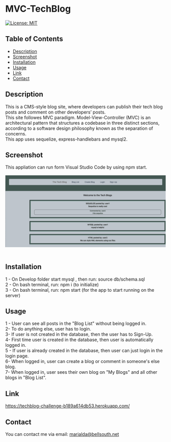 # MVC-TechBlog
[![License: MIT](https://img.shields.io/badge/License-MIT-yellow.svg)](https://opensource.org/licenses/MIT)

## Table of Contents
  - [Description](#description)
  - [Screenshot](#screenshot)
  - [Installation](#installation)
  - [Usage](#usage)
  - [Link](#link)
  - [Contact](#contact)

## Description
This is a CMS-style blog site, where developers can publish their tech blog posts and comment on other developers’ posts. <br/> 
This site followes MVC paradigm. Model-View-Controller (MVC) is an architectural pattern that structures a codebase in three distinct sections, according to a software design philosophy known as the separation of concerns. <br/>
This app uses sequelize, express-handlebars and mysql2. <br/>

## Screenshot
This appliation can run form Visual Studio Code by using npm start. <br/> <br/>
![localhost](./assets/Screenshot-TechBlog.png) <br/> <br/> 

## Installation
1 - On Develop folder start mysql , then run: source db/schema.sql <br/>
2 - On bash terminal, run: npm i (to initialize) <br/>
3 - On bash terminal, run: npm start (for the app to start running on the server) <br/>

## Usage
1 - User can see all posts in the "Blog List" without being logged in. <br/>
2-  To do anything else, user has to login. <br/>
3-  If user is not created in the database, then the user has to Sign-Up. <br/>
4-  First time user is created in the database, then user is automatically logged in. <br/> 
5 - If user is already created in the database, then user can just login in the login page.  <br/>
6-  When logged in, user can create a blog or comment in someone's else blog.  <br/> 
7-  When logged in, user sees their own blog on "My Blogs" and all other blogs in "Blog List".  <br/>

## Link
https://techblog-challenge-b189a614db53.herokuapp.com/

## Contact
You can contact me via email: marialda@bellsouth.net
